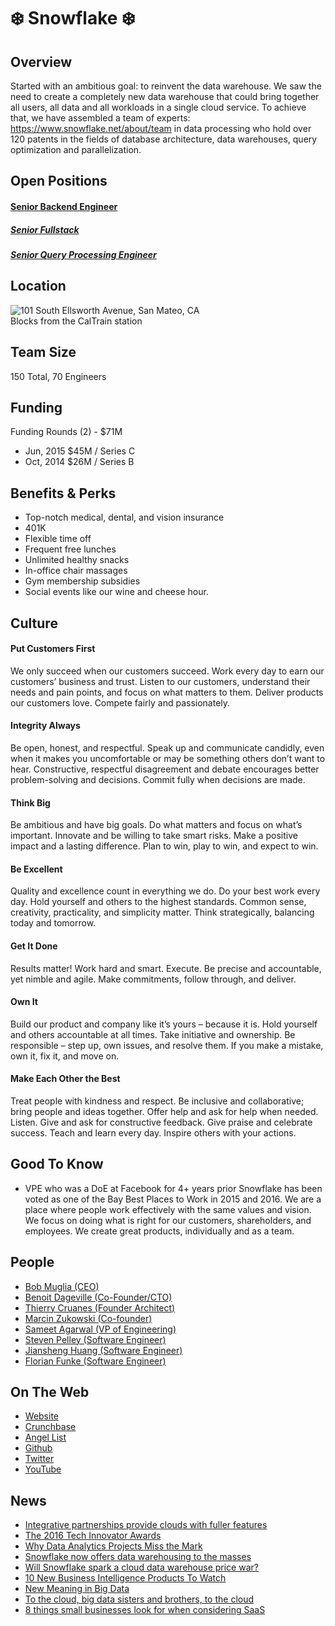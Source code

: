# ❄️ Snowflake ❄️

## Overview
Started with an ambitious goal: to reinvent the data warehouse. We saw the need to create a completely new data warehouse that could bring together all users, all data and all workloads in a single cloud service.
To achieve that, we have assembled a team of experts: https://www.snowflake.net/about/team in data processing who hold over 120 patents in the fields of database architecture, data warehouses, query optimization and parallelization.

## Open Positions
#### [Senior Backend Engineer](senior-backend-engineer.md)
##### [Senior Fullstack](senior-fullstack.md)
##### [Senior Query Processing Engineer](senior-query-processing-engineer.md)

## Location
![101 South Ellsworth Avenue, San Mateo, CA](https://maps.googleapis.com/maps/api/staticmap?center=101+South+Ellsworth+Avenue,+San+Mateo,+CA&zoom=13&scale=false&size=600x300&maptype=roadmap&format=png&visual_refresh=true)  
Blocks from the CalTrain station

## Team Size
150 Total, 70 Engineers

## Funding
Funding Rounds (2) - $71M
+ Jun, 2015	$45M / Series C
+ Oct, 2014	$26M / Series B

## Benefits & Perks
+ Top-notch medical, dental, and vision insurance
+ 401K
+ Flexible time off
+ Frequent free lunches
+ Unlimited healthy snacks
+ In-office chair massages
+ Gym membership subsidies
+ Social events like our wine and cheese hour.
## Culture
#### Put Customers First
We only succeed when our customers succeed. Work every day to earn our customers’ business and trust. Listen to our customers, understand their needs and pain points, and focus on what matters to them. Deliver products our customers love. Compete fairly and passionately.

#### Integrity Always
Be open, honest, and respectful. Speak up and communicate candidly, even when it makes you uncomfortable or may be something others don’t want to hear. Constructive, respectful disagreement and debate encourages better problem-solving and decisions. Commit fully when decisions are made.

#### Think Big
Be ambitious and have big goals. Do what matters and focus on what’s important. Innovate and be willing to take smart risks. Make a positive impact and a lasting difference. Plan to win, play to win, and expect to win.

#### Be Excellent
Quality and excellence count in everything we do. Do your best work every day. Hold yourself and others to the highest standards. Common sense, creativity, practicality, and simplicity matter. Think strategically, balancing today and tomorrow.

#### Get It Done
Results matter! Work hard and smart. Execute. Be precise and accountable, yet nimble and agile. Make commitments, follow through, and deliver.

#### Own It
Build our product and company like it’s yours – because it is. Hold yourself and others accountable at all times. Take initiative and ownership. Be responsible – step up, own issues, and resolve them. If you make a mistake, own it, fix it, and move on.

#### Make Each Other the Best
Treat people with kindness and respect. Be inclusive and collaborative; bring people and ideas together. Offer help and ask for help when needed. Listen. Give and ask for constructive feedback. Give praise and celebrate success. Teach and learn every day. Inspire others with your actions.

## Good To Know
+ VPE who was a DoE at Facebook for 4+ years prior
Snowflake has been voted as one of the Bay Best Places to Work in 2015 and 2016. We are a place
where people work effectively with the same values and vision. We focus on doing what is right for
our customers, shareholders, and employees. We create great products, individually and as a team.

## People
+ [Bob Muglia (CEO)](https://www.linkedin.com/in/bob-muglia-714ba592)
+ [Benoit Dageville (Co-Founder/CTO)](https://www.linkedin.com/in/benoit-dageville-3011845)
+ [Thierry Cruanes (Founder Architect)](https://www.linkedin.com/in/thierry-cruanes-3927363)
+ [Marcin Zukowski (Co-founder)](https://www.linkedin.com/in/marcinzukowski)
+ [Sameet Agarwal (VP of Engineering)](https://www.linkedin.com/in/sameet-agarwal-9a51282)
+ [Steven Pelley (Software Engineer)](https://www.linkedin.com/in/steven-pelley-87879125)
+ [Jiansheng Huang (Software Engineer)](https://www.linkedin.com/in/jianshenghuang)
+ [Florian Funke (Software Engineer)](https://www.linkedin.com/in/ffunke)

## On The Web
+ [Website](https://www.snowflake.net/)  
+ [Crunchbase](https://www.crunchbase.com/organization/snowflake-computing)
+ [Angel List](https://angel.co/snowflake-computing)  
+ [Github](https://github.com/snowflakedb)  
+ [Twitter](https://twitter.com/SnowflakeDB?ref_src=twsrc%5Egoogle%7Ctwcamp%5Eserp%7Ctwgr%5Eauthor)  
+ [YouTube](https://www.youtube.com/user/snowflakecomputing)

## News
+ [Integrative partnerships provide clouds with fuller features](http://siliconangle.com/blog/2016/12/02/integrative-partnerships-provide-clouds-fuller-features-reinvent)
+ [The 2016 Tech Innovator Awards](http://www.crn.com/slide-shows/data-center/300082800/the-2016-tech-innovator-awards.htm/pgno/0/2)
+ [Why Data Analytics Projects Miss the Mark](http://www.cioinsight.com/it-strategy/big-data/slideshows/why-data-analytics-projects-miss-the-mark.html)
+ [Snowflake now offers data warehousing to the masses](http://www.infoworld.com/article/3132720/big-data/snowflake-now-offers-data-warehousing-to-the-masses.html)
+ [Will Snowflake spark a cloud data warehouse price war?](http://www.zdnet.com/article/will-snowflake-spark-a-cloud-data-warehouse-price-war/)
+ [10 New Business Intelligence Products To Watch
](http://www.crn.com/slide-shows/applications-os/300082422/10-new-business-intelligence-products-to-watch.htm/pgno/0/9)
+ [New Meaning in Big Data](http://www.dataversity.net/new-meaning-big-data/)
+ [To the cloud, big data sisters and brothers, to the cloud](http://www.zdnet.com/article/to-the-cloud-big-data-sisters-and-brothers-to-the-cloud/)
+ [8 things small businesses look for when considering SaaS](http://www.cio.com/article/3124427/small-business/8-things-small-business-look-for-when-considering-saas.html?nsdr=true&page=2)
